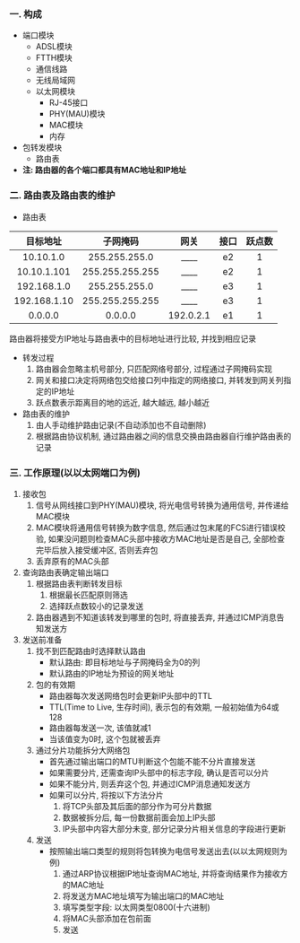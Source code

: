 ### 一. 构成

* 端口模块
    * ADSL模块
    * FTTH模块
    * 通信线路
    * 无线局域网
    * 以太网模块
        * RJ-45接口
        * PHY(MAU)模块
        * MAC模块
        * 内存
* 包转发模块
    * 路由表
* **注: 路由器的各个端口都具有MAC地址和IP地址**



### 二. 路由表及路由表的维护

* 路由表

| 目标地址 | 子网掩码 | 网关 | 接口 | 跃点数 |
| :-: | :-: | :-: | :-: | :-: |
| 10.10.1.0 | 255.255.255.0 | \_\_\_\_ | e2 | 1 |
| 10.10.1.101 | 255.255.255.255 | \_\_\_\_ | e2 | 1 |
| 192.168.1.0 | 255.255.255.0 | \_\_\_\_ | e3 | 1 |
| 192.168.1.10 | 255.255.255.255 | \_\_\_\_ | e3 | 1 |
| 0.0.0.0 | 0.0.0.0 | 192.0.2.1 | e1 | 1 |

路由器将接受方IP地址与路由表中的目标地址进行比较, 并找到相应记录

* 转发过程
    1. 路由器会忽略主机号部分, 只匹配网络号部分, 过程通过子网掩码实现
    2. 网关和接口决定将网络包交给接口列中指定的网络接口, 并转发到网关列指定的IP地址
    3. 跃点数表示距离目的地的远近, 越大越远, 越小越近
* 路由表的维护
    1. 由人手动维护路由记录(不自动添加也不自动删除)
    2. 根据路由协议机制, 通过路由器之间的信息交换由路由器自行维护路由表的记录



### 三. 工作原理(以以太网端口为例)

1. 接收包
    1. 信号从网线接口到PHY(MAU)模块, 将光电信号转换为通用信号, 并传递给MAC模块
    2. MAC模块将通用信号转换为数字信息, 然后通过包末尾的FCS进行错误校验, 如果没问题则检查MAC头部中接收方MAC地址是否是自己, 全部检查完毕后放入接受缓冲区, 否则丢弃包
    3. 丢弃原有的MAC头部
2. 查询路由表确定输出端口
    1. 根据路由表判断转发目标
        1. 根据最长匹配原则筛选
        2. 选择跃点数较小的记录发送
    2. 路由器遇到不知道该转发到哪里的包时, 将直接丢弃, 并通过ICMP消息告知发送方
3. 发送前准备
    1. 找不到匹配路由时选择默认路由
        - 默认路由: 即目标地址与子网掩码全为0的列
        - 默认路由的IP地址为预设的网关地址
    2. 包的有效期
        * 路由器每次发送网络包时会更新IP头部中的TTL
        * TTL(Time to Live, 生存时间), 表示包的有效期, 一般初始值为64或128
        * 路由器每发送一次, 该值就减1
        * 当该值变为0时, 这个包就被丢弃
    3. 通过分片功能拆分大网络包
        * 首先通过输出端口的MTU判断这个包能不能不分片直接发送
        * 如果需要分片, 还需查询IP头部中的标志字段, 确认是否可以分片
        * 如果不能分片, 则丢弃这个包, 并通过ICMP消息通知发送方
        * 如果可以分片, 将按以下方法分片
            1. 将TCP头部及其后面的部分作为可分片数据
            2. 数据被拆分后, 每一份数据前面会加上IP头部
            3. IP头部中内容大部分未变, 部分记录分片相关信息的字段进行更新
    4. 发送
        - 按照输出端口类型的规则将包转换为电信号发送出去(以以太网规则为例)
            1. 通过ARP协议根据IP地址查询MAC地址, 并将查询结果作为接收方的MAC地址
            2. 将发送方MAC地址填写为输出端口的MAC地址
            3. 填写类型字段: 以太网类型0800(十六进制)
            4. 将MAC头部添加在包前面
            5. 发送